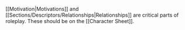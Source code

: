[[Motivation|Motivations]] and [[Sections/Descriptors/Relationships|Relationships]] are critical parts of roleplay. These should be on the [[Character Sheet]].